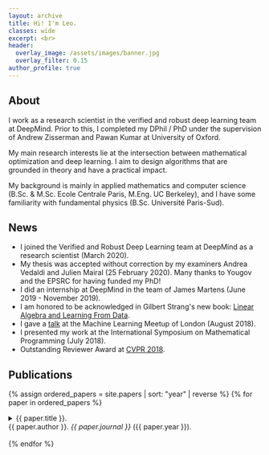 ```yaml
---
layout: archive
title: Hi! I'm Leo.
classes: wide
excerpt: <br>
header:
  overlay_image: /assets/images/banner.jpg
  overlay_filter: 0.15
author_profile: true
---
```


## About

I work as a research scientist in the verified and robust deep learning team at DeepMind. Prior to this, I completed my DPhil / PhD under the supervision of Andrew Zisserman and Pawan Kumar at University of Oxford.

My main research interests lie at the intersection between mathematical optimization and deep learning. I aim to
design algorithms that are grounded in theory and have a practical impact.

My background is mainly in applied mathematics and computer science (B.Sc. & M.Sc. Ecole Centrale Paris, M.Eng. UC
Berkeley), and I have some familiarity with fundamental physics (B.Sc. Université Paris-Sud).

## News

* I joined the Verified and Robust Deep Learning team at DeepMind as a research scientist (March 2020).
* My thesis was accepted without correction by my examiners Andrea Vedaldi and Julien Mairal (25 February 2020). Many thanks to Yougov and the EPSRC for having funded my PhD!
* I did an internship at DeepMind in the team of James Martens (June 2019 - November 2019).
* I am honored to be acknowledged in Gilbert Strang's new book: [Linear Algebra and Learning From Data](https://math.mit.edu/~gs/learningfromdata/).
* I gave a [talk](https://www.youtube.com/watch?v=Pp18exSLoKQ&t=1s) at the Machine Learning Meetup of London (August 2018).
* I presented my work at the International Symposium on Mathematical Programming (July 2018).
* Outstanding Reviewer Award at [CVPR 2018](http://cvpr2018.thecvf.com/program/reviewer_acknowledgements).


## Publications

{% assign ordered_papers = site.papers | sort: "year" | reverse %}
{% for paper in ordered_papers %}
  <details>
      <summary>{{ paper.title }}.<br/>
    {{ paper.author }}. <i>{{ paper.journal }}</i> ({{ paper.year }}).</summary>

<p style="text-align:center;">
    <a href="{{ paper.arxivlink }}"> Arxiv link </a>
    &nbsp;
    <a href="{{ paper.githublink }}"> Github link </a>
</p>

{{ paper.content }}

</details>
<br/>
{% endfor %}
